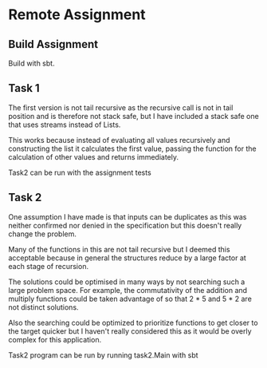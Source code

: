 # Remote Assignment

## Build Assignment

Build with sbt.

## Task 1

The first version is not tail recursive as the recursive call is not in
tail position and is therefore not stack safe,
but I have included a stack safe one that uses streams instead of Lists.

This works because instead of evaluating all values recursively and
constructing the list it calculates the first value, passing the
function for the calculation of other values and returns immediately.

Task2 can be run with the assignment tests

## Task 2

One assumption I have made is that inputs can be duplicates as this was
neither confirmed nor denied in the specification but this doesn't
really change the problem.

Many of the functions in this are not tail recursive but I deemed this
acceptable because in general the structures reduce by a large factor at
each stage of recursion.

The solutions could be optimised in many ways by not searching such a
large problem space. For example, the commutativity of the addition and
multiply functions could be taken advantage of so that 2 * 5 and 5 * 2
are not distinct solutions.

Also the searching could be optimized to prioritize functions to get
closer to the target quicker but I haven't really considered this as it
would be overly complex for this application.

Task2 program can be run by running task2.Main with sbt
